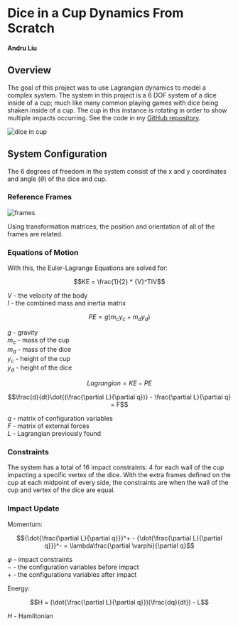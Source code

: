 # Dice in a Cup Dynamics From Scratch
**Andru Liu**

## Overview
The goal of this project was to use Lagrangian dynamics to model a complex system. The system in this project is a 6 DOF system of a dice inside of a cup; much like many common playing games with dice being shaken inside of a cup. The cup in this instance is rotating in order to show multiple impacts occurring. See the code in my [GitHub repository](TODO).

![dice in cup](/files/dice/dice_in_cup.gif "dice_in_cup.gif")

## System Configuration
The 6 degrees of freedom in the system consist of the x and y coordinates and angle ($\theta$) of the dice and cup. 

### Reference Frames
![frames](/files/dice/frames.png "frames.png")

Using transformation matrices, the position and orientation of all of the frames are related. 

### Equations of Motion
With this, the Euler-Lagrange Equations are solved for:

$$KE = \frac{1}{2} * {V}^TIV$$

$V$ - the velocity of the body\
$I$ - the combined mass and inertia matrix

$$PE = g({m}_c{y}_c + {m}_d{y}_d)$$

$g$ - gravity\
${m}_c$ - mass of the cup\
${m}_d$ - mass of the dice\
${y}_c$ - height of the cup\
${y}_d$ - height of the dice

$$Lagrangian = KE - PE$$

$$\frac{d}{dt}\dot{(\frac{\partial L}{\partial q})} - \frac{\partial L}{\partial q} = F$$

$q$ - matrix of configuration variables\
$F$ - matrix of external forces\
$L$ - Lagrangian previously found

### Constraints
The system has a total of 16 impact constraints: 4 for each wall of the cup impacting a specific vertex of the dice. With the extra frames defined on the cup at each midpoint of every side, the constraints are when the wall of the cup and vertex of the dice are equal.

### Impact Update
Momentum: 

$${\dot{\frac{\partial L}{\partial q}}}^+ - {\dot{\frac{\partial L}{\partial q}}}^- = \lambda\frac{\partial \varphi}{\partial q}$$

$\varphi$ - impact constraints\
$-$ - the configuration variables before impact\
$+$ - the configurations variables after impact

Energy:

$$H = (\dot{\frac{\partial L}{\partial q}})(\frac{dq}{dt}) - L$$

$H$ - Hamiltonian